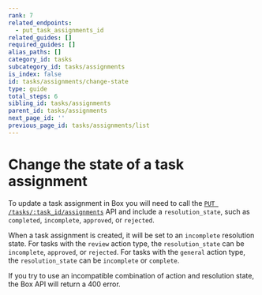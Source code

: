 ```yaml
---
rank: 7
related_endpoints:
  - put_task_assignments_id
related_guides: []
required_guides: []
alias_paths: []
category_id: tasks
subcategory_id: tasks/assignments
is_index: false
id: tasks/assignments/change-state
type: guide
total_steps: 6
sibling_id: tasks/assignments
parent_id: tasks/assignments
next_page_id: ''
previous_page_id: tasks/assignments/list
---
```


# Change the state of a task assignment

To update a task assignment in Box you will need to call the
[`PUT /tasks/:task_id/assignments`](e://put_task_assignments_id) API and
include a `resolution_state`, such as `completed`, `incomplete`,
`approved`, or `rejected`.

<Samples id='put_task_assignments_id' variation='resolution_state' >

</Samples>

<Message notice>

When a task assignment is created, it will be set to an `incomplete`
resolution state. For tasks with the `review` action type, the
`resolution_state` can be `incomplete`, `approved`, or `rejected`. For tasks
with the `general` action type, the `resolution_state` can be `incomplete`
or `complete`.

If you try to use an incompatible combination of action and resolution state,
the Box API will return a 400 error.

</Message>
